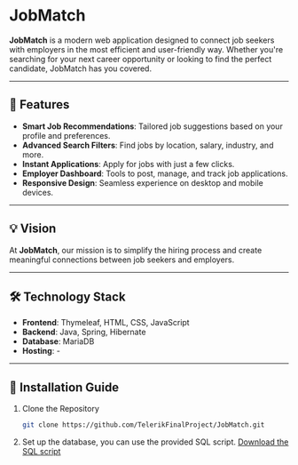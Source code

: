 # JobMatch

**JobMatch** is a modern web application designed to connect job seekers with employers in the most efficient and user-friendly way. Whether you're searching for your next career opportunity or looking to find the perfect candidate, JobMatch has you covered.

---

## 🚀 Features

- **Smart Job Recommendations**: Tailored job suggestions based on your profile and preferences.
- **Advanced Search Filters**: Find jobs by location, salary, industry, and more.
- **Instant Applications**: Apply for jobs with just a few clicks.
- **Employer Dashboard**: Tools to post, manage, and track job applications.
- **Responsive Design**: Seamless experience on desktop and mobile devices.

---

## 💡 Vision

At **JobMatch**, our mission is to simplify the hiring process and create meaningful connections between job seekers and employers.

---

## 🛠️ Technology Stack

- **Frontend**: Thymeleaf, HTML, CSS, JavaScript
- **Backend**: Java, Spring, Hibernate
- **Database**: MariaDB
- **Hosting**: -

---

## 📜 Installation Guide

1. Clone the Repository  
   ```bash
   git clone https://github.com/TelerikFinalProject/JobMatch.git
2. Set up the database, you can use the provided SQL script.
[Download the SQL script](db_script.sql)


